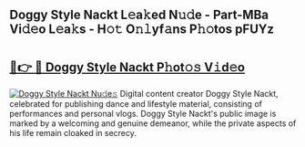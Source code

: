 ## Doggy Style Nackt L𝚎a𝚔ed N𝚞𝚍e - Part-MBa Vi𝚍𝚎o L𝚎a𝚔s - H𝚘𝚝 O𝚗𝚕yf𝚊ns P𝚑𝚘tos pFUYz

# <h2><a href="http://kf15hil.oniu.top/?m=Doggy+Style+Nackt">🔗👉 🔴 Doggy Style Nackt P𝚑ot𝚘𝚜 V𝚒d𝚎o</a></h2>

[![Doggy Style Nackt Nu𝚍e𝚜](https://i.imgur.com/0qMVB7G.gif)](http://kf15hil.oniu.top/?m=Doggy+Style+Nackt)
Digital content creator Doggy Style Nackt, celebrated for publishing dance and lifestyle material, consisting of performances and personal vlogs. Doggy Style Nackt's public image is marked by a welcoming and genuine demeanor, while the private aspects of his life remain cloaked in secrecy.  
